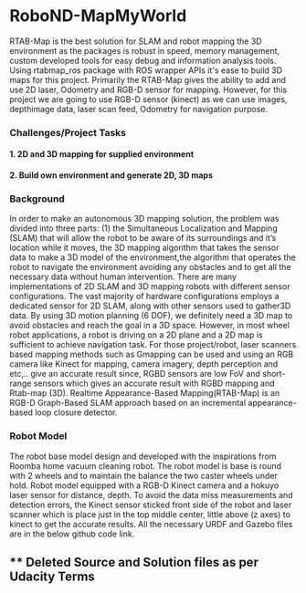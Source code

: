 # RoboND-MapMyWorld

RTAB-Map is the best solution for SLAM and robot mapping the 3D environment as the packages is robust in speed, memory management, custom developed tools for easy debug and information analysis tools. Using rtabmap_ros package with ROS wrapper APIs it's ease to build 3D maps for this project. Primarily the RTAB-Map gives the ability to add and use 2D laser, Odometry and RGB-D sensor for mapping. However, for this project we are going to use RGB-D sensor (kinect) as we can use images, depthimage data, laser scan feed,  Odometry for navigation purpose. 


### Challenges/Project Tasks 
#### 1. 2D and 3D mapping for supplied environment
#### 2. Build own environment and generate 2D, 3D maps

### Background
In order to make an autonomous 3D mapping solution, the problem was divided into three parts: (1) the Simultaneous Localization and Mapping (SLAM) that will allow the robot to be aware of its surroundings and it’s location while it moves, the 3D mapping algorithm that takes the sensor data to make a 3D model of the environment,the algorithm that operates the robot to navigate the environment avoiding any obstacles and to get all the necessary data without human intervention. There are many implementations of 2D SLAM and 3D mapping robots with different sensor configurations. The vast majority of hardware configurations employs a dedicated sensor for 2D SLAM, along with other sensors used to gather3D data. By using 3D motion planning (6 DOF), we definitely need a 3D map to avoid obstacles and reach the goal in a 3D space. However, in most wheel robot applications, a robot is driving on a 2D plane and a 2D map is sufficient to achieve navigation task. For those project/robot, laser scanners based mapping methods such as Gmapping can be used and using an RGB camera like Kinect for mapping, camera imagery, depth perception and etc,.. give an accurate result since, RGBD sensors are low FoV and short-range sensors which gives an accurate result with RGBD mapping and Rtab-map (3D). Realtime Appearance-Based Mapping(RTAB-Map) is an RGB-D Graph-Based SLAM approach based on an incremental appearance-based loop closure detector.

### Robot Model
The robot base model design and developed with the inspirations from Roomba home vacuum cleaning robot. The robot model is base is round with 2 wheels and to maintain the balance the two caster wheels under hold. Robot model equipped with a RGB\-D Kinect camera and a hokuyo laser sensor for distance, depth. To avoid the data miss measurements and detection errors, the Kinect sensor sticked front side of the robot and laser scanner which is place just in the top middle center, little above (z axes) to kinect to get the accurate results. All the necessary URDF and Gazebo files are in the below github code link.

## ** Deleted Source and Solution files as per Udacity Terms

